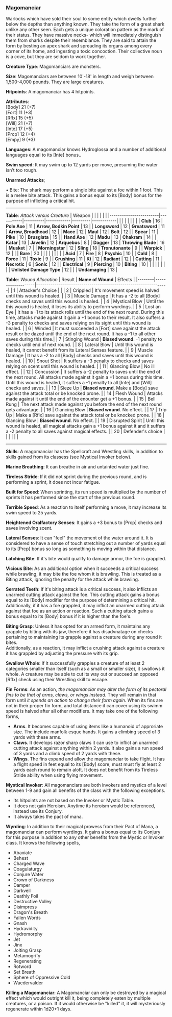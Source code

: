 ### Magomanciar
Warlocks which have sold their soul to some entity which dwells further below the depths than anything known. They take the form of a great shark unlike any other seen. Each gets a unique coloration pattern as the mark of their status. They have massive necks- which will immediately distinguish them from sharks despite their resemblance. They are said to attain the form by besting an apex shark and spreading its organs among every corner of its home, and ingesting a toxic concoction. Their collective noun is a cove, but they are seldom to work together.

**Creature Type**: Magomanciars are monsters.

**Size**: Magomanciars are between 10'-18' in length and weigh between 1,500-4,000 pounds. They are large creatures.

**Hitpoints**: A magomanciar has 4 hitpoints.

**Attributes**:  
[Body] 21  (+7)  
[Fort] 11  (+3)  
[Rflx] 15  (+5)  
[Will] 21  (+7)  
[Inte] 17  (+5)  
[Prcp] 12  (+4)  
[Empy] 9   (+3)  

**Languages**: A magomanciar knows Hydroglossa and a number of additional languages equal to its [Inte] bonus..

**Swim speed**: It may swim up to 12 yards per move, presuming the water isn’t too rough.

**Unarmed Attacks**;

 • Bite: The shark may perform a single bite against a foe within 1 foot. This is a melee bite attack. This gains a bonus equal to its [Body] bonus for the purpose of inflicting a critical hit.

-----

**Table**: *Attack versus Creature*
| Weapon                 |          |            |         |            |         |
|------------------------|-----------|----------|------------|---------|------------|
|                        |          |            |         |            |         |
| **Club**                   | 16     | **Pole Axe**       | 11     | **Arrow, Bodkin Point**    | 13    |
| **Longsword**              | 12     | **Greatsword**     | 11     | **Arrow, Broadhead**       | 12    |
| **Mace**                   | 12     | **Maul**           | 12     | **Bolt**                   | 12    |
| **Spear**                  | 11     | **Pike**           | 10     | **Brusgiata**              | 15    |
| **Hand Axe**               | 12     | **Madu**           | 13     | **Chakram**                | 14    |
| **Katar**                  | 13     | **Javelin**        | 12     | **Arquebus**               | 8     |
| **Dagger**                 | 13     | **Throwing Blade** | 16     | **Musket**                 | 7     |
| **Morningstar**            | 12     | **Sling**          | 18     | **Tronutonante**           | 9     |
| **Warpick**                | 12     |              |              | **Bare**                   | 20    |
|                        |           |          |            |         |            |
| **Acid**                   | 7      | **Fire**           | 8      | **Psychic**               | 10     |
| **Cold**                   | 8      | **Force**          | 11     | **Toxic**                 | 9      |
| **Crushing**               | 11     | **Ki**             | 12     | **Radiant**               | 12     |
| **Cutting**                | 11     | **Necrotic**       | 6      | **Sonic**                 | 12     |
| **Electrical**             | 9      | **Piercing**       | 10     | **Biting**                | 10     |
|                        |           |          |            |         |            |
| **Unlisted Damage Type** | 12 |                    |              | **Undamaging** | 13 |



**Table**: *Wound Allocation*
| Result | **Name of Wound** | Effects                                                        |
|--------|-------------------|----------------------------------------------------------------|
|   1    | Attacker's Choice |                                                                |
|   2    | Crippled          | It's movement speed is halved until this wound is healed.      |
|   3    | Muscle Damage     | It has a -2 to all [Body] checks and saves until this wound is healed. |
|   4    | Mystical Blow     | Until the this wound is healed, it loses its ability to perform wyrdings. |
|   5    | Lost an Eye       | It has a -1 to its attack rolls until the end of the next round. During this time, attacks made against it gain a +1 bonus to their result. It also suffers a -3 penalty to checks and saves relying on its sight until this wound is healed. |
|   6    | Winded            | It must succeeded a [Fort] save against the attack result or be dazed until the end of the next round. It has a -1 to all other saves during this time.|
|   7    | Stinging Wound    | **Biased wound**. -1 penalty to checks until end of next round. |
|   8    | Lateral Blow      | Until this wound is healed, it cannot benefit from its Lateral Senses feature.                                     |
|   9    | Muscle Damage     | It has a -2 to all [Body] checks and saves until this wound is healed. |
|   10   | Snout Shot        | It suffers a -3 penalty to checks and saves relying on scent until this wound is healed. |
|   11   | Glancing Blow     | No ill effect. |
|   12   | Concussion        | It suffers a -2 penalty to saves until the end of the next round. All attacks made against it gain a +1 bonus during this time. Until this wound is healed, it suffers a -1 penalty to all [Inte] and [Will] checks and saves. |
|   13   | Sieze Up          | **Biased wound**. Make a [Body] save against the attack total or be knocked prone. |
|   14   | Flesh Wound       | Attacks made against it until the end of the enounter get a +1 bonus. |
|   15   | Bell Rung         | The next attack made against you before the end of the next round gets advantage.  |
|   16   | Glancing Blow     | **Biased wound**. No effect. |
|   17   | Trip Up           | Make a [Rflx] save against the attack total or be knocked prone.                                  |
|   18   | Glancing Blow     | **Biased wound**. No effect. |
|   19   | Disrupted Spirit  | Until this wound is healed, all magical attacks gain a +1 bonus against it and it suffers a -2 penalty to all saves against magical effects. |
|   20   | Defender's choice |                                   |
|        |                                                |                                   |

-----

**Skills**: A magomanciar has the Spellcraft and Wrestling skills, in addition to skills gained from its classess (see Mystical Invoker below).

**Marine Breathing**: It can breathe in air and untainted water just fine.

**Tireless Stride**: If it did not sprint during the previous round, and is performing a sprint, it does not incur fatigue.

**Built for Speed**: When sprinting, its run speed is multiplied by the number of sprints it has performed since the start of the previous round.

**Terrible Speed**: As a reaction to itself performing a move, it may increase its swim speed to 25 yards.

**Heightened Oralfactory Senses**: It gains a +3 bonus to [Prcp] checks and saves involving scent.

**Lateral Senses**: It can "feel" the movement of the water around it. It is considered to have a sense of touch stretching out a number of yards equal to its [Prcp] bonus so long as something is moving within that distance.

**Latching Bite**: If it's bite would qualify to damage armor, the foe is grappled.

**Vicious Bite**: As an additional option when it succeeds a critical success while brawling, it may bite the foe whom it is brawling. This is treated as a Biting attack, ignoring the penalty for the attack while brawling.

**Serrated Teeth**: If it's biting attack is a critical success, it also inflicts an unarmed cutting attack against the foe. This cutting attack gains a bonus equal to its [Body] modifier for the purpose of determining a critical hit.  
Additionally, if it has a foe grappled, it may inflict an unarmed cutting attack against that foe as an action or reaction. Such a cutting attack gains a bonus equal to its [Body] bonus if it is higher than the foe's.

**Biting Grasp**: Unless it has opted for an armed form, it maintains any grapple by biting with its jaw, therefore it has disadvnatage on checks pertaining to maintaining its grapple against a creature during any round it bites.  
Additionally, as a reaction, it may inflict a crushing attack against a creature it has grappled by adjusting the pressure with its grip.

**Swallow Whole**: If it successfully grapples a creature of at least 2 categories smaller than itself (such as a small or smaller size), it swallows it whole. A creature may be able to cut its way out or succeed an opposed [Rflx] check using their Wrestling skill to escape.

**Fin Forms**: As an action, *the magomanciar may alter the form of its pectoral fins to be that of arms, claws, or wings instead*. They will remain in that form until *it spends an action to change their form again*. When its fins are not in their proper fin form, and total distance it can cover using its swimm speed is halved after all other modifiers. It may take one of the following forms,  
* **Arms**. It becomes capable of using items like a humanoid of approriate size. The include manfolk esque hands. It gains a climbing speed of 3 yards with these arms.
* **Claws**. It develops razor sharp claws it can use to inflict an unarmed cutting attack against anything within 2 yards. It also gains a run speed of 3 yards and a climb speed of 2 yards with these.
* **Wings**. The fins expand and allow the magomanciar to take flight. It has a flight speed in feet equal to its [Body] score, must must fly at least 2 yards each round to remain aloft. It does not benefit from its Tireless Stride ability when using flying movement.

**Mystical Invoker**: All magomanciars are both invokers and mystics of a level between 1-9 and gain all benefits of the class with the following exceptions.  
* Its hitpoints are not based on the Invoker or Mystic Table.
* It does not gain Heroism. Anytime its heroism would be referenced, instead use its Conjury.
* It always takes the pact of mana.

**Wyrding**: In addition to their magical prowess from their Pact of Mana, a magomanciar can perform wyrdings. It gains a bonus equal to its Conjury for this purpose in addition to any other benefits from the Mystic or Invoker class. It knows the following spells,  
* Abaxiate
* Behest
* Charged Wave
* Coagulaturgy
* Conjure Water
* Crown of Darkness
* Damper
* Darkveil
* Deathly Foil
* Destructive Volley
* Disimpress
* Dragon's Breath
* Fallen Words
* Gnash
* Hydravidity
* Hydromorphy
* Jet
* Jinx
* Jolting Grasp
* Metamogrify
* Regenerating
* Rotword
* Set Breath
* Sphere of Oppressive Cold
* Waedervalder

**Killing a Magomanciar**: A Magomanciar can only be destroyed by a magical effect which would outright kill it, being completely eaten by multiple creatures, or a poison. If it would otherwise be "killed" it, it will mysteriously regenerate within 1d20+1 days. 
